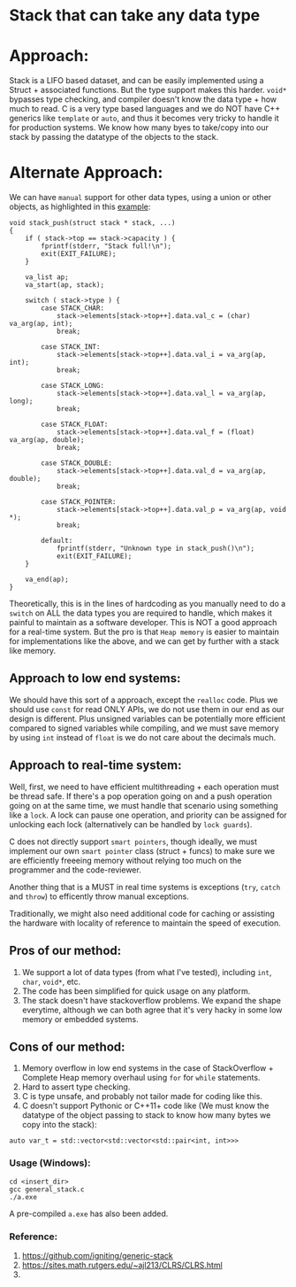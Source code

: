 # Stack that can take any data type

# Approach: 

Stack is a LIFO based dataset, and can be easily implemented using a Struct + associated functions. But the type support makes this harder. `void*` bypasses type checking, and compiler doesn't know the data type + how much to read. C is a very type based languages and we do NOT have C++ generics like `template` or `auto`, and thus it becomes very tricky to handle it for production systems. We know how many byes to take/copy into our stack by passing the datatype of the objects to the stack. 

# Alternate Approach: 

We can have `manual` support for other data types, using a union or other objects, as highlighted in this [example](https://stackoverflow.com/questions/26699505/stack-with-objects-of-different-type-in-c): 

```
void stack_push(struct stack * stack, ...)
{
    if ( stack->top == stack->capacity ) {
        fprintf(stderr, "Stack full!\n");
        exit(EXIT_FAILURE);
    }

    va_list ap;
    va_start(ap, stack);

    switch ( stack->type ) {
        case STACK_CHAR:
            stack->elements[stack->top++].data.val_c = (char) va_arg(ap, int);
            break;

        case STACK_INT:
            stack->elements[stack->top++].data.val_i = va_arg(ap, int);
            break;

        case STACK_LONG:
            stack->elements[stack->top++].data.val_l = va_arg(ap, long);
            break;

        case STACK_FLOAT:
            stack->elements[stack->top++].data.val_f = (float) va_arg(ap, double);
            break;

        case STACK_DOUBLE:
            stack->elements[stack->top++].data.val_d = va_arg(ap, double);
            break;

        case STACK_POINTER:
            stack->elements[stack->top++].data.val_p = va_arg(ap, void *);
            break;

        default:
            fprintf(stderr, "Unknown type in stack_push()\n");
            exit(EXIT_FAILURE);
    }

    va_end(ap);
}
```

Theoretically, this is in the lines of hardcoding as you manually need to do a `switch` on ALL the data types you are required to handle, which makes it painful to maintain as a software developer.  This is NOT a good approach for a real-time system. But the pro is that `Heap memory` is easier to maintain for implementations like the above, and we can get by further with a stack like memory. 

## Approach to low end systems: 

We should have this sort of a approach, except the `realloc` code. Plus we should use `const` for read ONLY APIs, we do not use them in our end as our design is different. Plus unsigned variables can be potentially more efficient compared to signed variables while compiling, and we must save memory by using `int` instead of `float` is we do not care about the decimals much.

## Approach to real-time system: 

Well, first, we need to  have efficient multithreading + each operation must be thread safe. If there's a pop operation going on and a push operation going on at the same time, we must handle that scenario using something like a `lock`. A lock can pause one operation, and priority can be assigned for unlocking each lock (alternatively can be handled by `lock guards`). 

C does not directly support `smart pointers`, though ideally, we must implement our own `smart pointer` class (struct + funcs) to make sure we are efficiently freeeing memory without relying too much on the programmer and the code-reviewer. 

Another thing that is a MUST in real time systems is exceptions (`try`, `catch` and `throw`) to efficently throw manual exceptions. 

Traditionally, we might also need additional code for caching or assisting the hardware with locality of reference to maintain the speed of execution.

## Pros of our method:

1. We support a lot of data types (from what I've tested), including `int`, `char`, `void*`, etc. 
2. The code has been simplified for quick usage on any platform. 
3. The stack doesn't have stackoverflow problems. We expand the shape everytime, although we can both agree that it's very hacky in some low memory or embedded systems. 

## Cons of our method:

1. Memory overflow in low end systems in the case of StackOverflow + Complete Heap memory overhaul using `for` for `while` statements. 
2. Hard to assert type checking. 
3. C is type unsafe, and probably not tailor made for coding like this. 
4. C doesn't support Pythonic or C++11+ code like (We must know the datatype of the object passing to stack to know how many bytes we copy into the stack): 

```
auto var_t = std::vector<std::vector<std::pair<int, int>>>
```

### Usage (Windows):

```
cd <insert_dir>
gcc general_stack.c
./a.exe
```

A pre-compiled `a.exe` has also been added.

### Reference: 

1. https://github.com/igniting/generic-stack
2. https://sites.math.rutgers.edu/~ajl213/CLRS/CLRS.html
3. 
